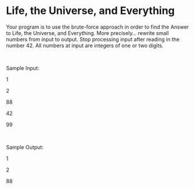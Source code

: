 # Life, the Universe, and Everything

Your program is to use the brute-force approach in order to find the Answer to Life, the Universe, and Everything. More precisely… rewrite small numbers from input to output. Stop processing input after reading in the number 42. All numbers at input are integers of one or two digits.

<br>

Sample Input:

1

2

88

42

99

<br>

Sample Output:

1

2

88